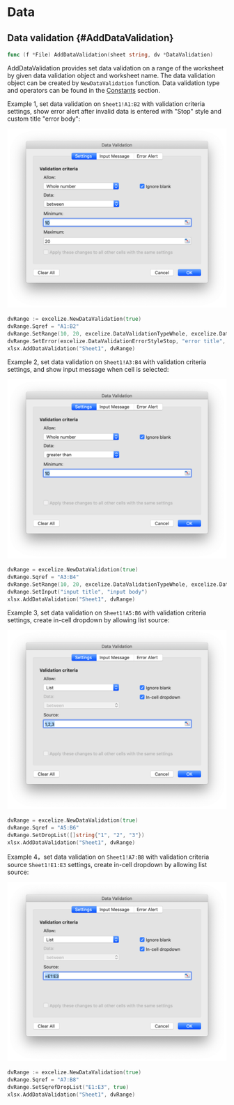 # Data

## Data validation {#AddDataValidation}

```go
func (f *File) AddDataValidation(sheet string, dv *DataValidation)
```

AddDataValidation provides set data validation on a range of the worksheet by given data validation object and worksheet name. The data validation object can be created by `NewDataValidation` function. Data validation type and operators can be found in the [Constants](constants.md) section.

Example 1, set data validation on `Sheet1!A1:B2` with validation criteria settings, show error alert after invalid data is entered with "Stop" style and custom title "error body":

<p align="center"><img width="654" src="./images/data_validation_01.png" alt="Data validation"></p>

```go
dvRange := excelize.NewDataValidation(true)
dvRange.Sqref = "A1:B2"
dvRange.SetRange(10, 20, excelize.DataValidationTypeWhole, excelize.DataValidationOperatorBetween)
dvRange.SetError(excelize.DataValidationErrorStyleStop, "error title", "error body")
xlsx.AddDataValidation("Sheet1", dvRange)
```

Example 2, set data validation on `Sheet1!A3:B4` with validation criteria settings, and show input message when cell is selected:

<p align="center"><img width="654" src="./images/data_validation_02.png" alt="Data validation"></p>

```go
dvRange = excelize.NewDataValidation(true)
dvRange.Sqref = "A3:B4"
dvRange.SetRange(10, 20, excelize.DataValidationTypeWhole, excelize.DataValidationOperatorGreaterThan)
dvRange.SetInput("input title", "input body")
xlsx.AddDataValidation("Sheet1", dvRange)
```

Example 3, set data validation on `Sheet1!A5:B6` with validation criteria settings, create in-cell dropdown by allowing list source:

<p align="center"><img width="654" src="./images/data_validation_03.png" alt="Data validation"></p>

```go
dvRange = excelize.NewDataValidation(true)
dvRange.Sqref = "A5:B6"
dvRange.SetDropList([]string{"1", "2", "3"})
xlsx.AddDataValidation("Sheet1", dvRange)
```

Example 4，set data validation on `Sheet1!A7:B8` with validation criteria source `Sheet1!E1:E3` settings, create in-cell dropdown by allowing list source:

<p align="center"><img width="654" src="./images/data_validation_04.png" alt="Data validation"></p>

```go
dvRange := excelize.NewDataValidation(true)
dvRange.Sqref = "A7:B8"
dvRange.SetSqrefDropList("E1:E3", true)
xlsx.AddDataValidation("Sheet1", dvRange)
```
